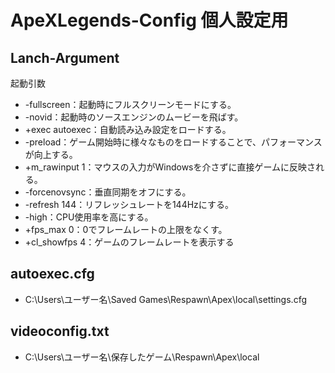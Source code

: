# ApeXLegends-Config 個人設定用

## Lanch-Argument
起動引数
- -fullscreen：起動時にフルスクリーンモードにする。
- -novid：起動時のソースエンジンのムービーを飛ばす。
- +exec autoexec：自動読み込み設定をロードする。
- -preload：ゲーム開始時に様々なものをロードすることで、パフォーマンスが向上する。
- +m_rawinput 1：マウスの入力がWindowsを介さずに直接ゲームに反映される。
- -forcenovsync：垂直同期をオフにする。
- -refresh 144：リフレッシュレートを144Hzにする。
- -high：CPU使用率を高にする。
- +fps_max 0：0でフレームレートの上限をなくす。
- +cl_showfps 4：ゲームのフレームレートを表示する
## autoexec.cfg
- C:\Users\ユーザー名\Saved Games\Respawn\Apex\local\settings.cfg

## videoconfig.txt
- C:\Users\ユーザー名\保存したゲーム\Respawn\Apex\local
